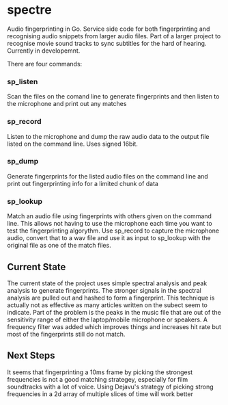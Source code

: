 # spectre
Audio fingerprinting in Go.
Service side code for both fingerprinting and recognising audio snippets from larger audio files.
Part of a larger project to recognise movie sound tracks to sync subtitles for the hard of hearing. Currently in developemnt.

There are four commands:

### sp_listen
Scan the files on the comand line to generate fingerprints and then listen to the microphone and print out any matches

### sp_record
Listen to the microphone and dump the raw audio data to the output file listed on the command line. Uses signed 16bit.

### sp_dump
Generate fingerprints for the listed audio files on the command line and print out fingerprinting info for a limited chunk of data

### sp_lookup
Match an audio file using fingerprints with others given on the command line. This allows not having to use the microphone each
time you want to test the fingerprinting algorythm. Use sp_record to capture the microphone audio, convert that to a wav file
and use it as input to sp_lookup with the original file as one of the match files.

## Current State
The current state of the project uses simple spectral analysis and peak analysis to generate fingerprints. The stronger signals
in the spectral analysis are pulled out and hashed to form a fingerprint. This technique is actually not as effective as many
articles written on the subect seem to indicate.
Part of the problem is the peaks in the music file that are out of the sensitivity range of either the laptop/mobile microphone or speakers.
A frequency filter was added which improves things and increases hit rate but most of the fingerprints still do not match.

## Next Steps
It seems that fingerprinting a 10ms frame by picking the strongest frequencies is not a good matching strategey, especially for film soundtracks with a lot of voice. Using Dejavu's strategy of picking strong frequencies in a 2d array of multiple slices of time will work better

